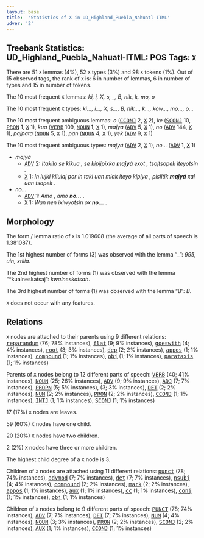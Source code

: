 ```yaml
---
layout: base
title:  'Statistics of X in UD_Highland_Puebla_Nahuatl-ITML'
udver: '2'
---
```


## Treebank Statistics: UD_Highland_Puebla_Nahuatl-ITML: POS Tags: `X`

There are 51 `X` lemmas (4%), 52 `X` types (3%) and 98 `X` tokens (1%).
Out of 15 observed tags, the rank of `X` is: 6 in number of lemmas, 6 in number of types and 15 in number of tokens.

The 10 most frequent `X` lemmas: <em>ki, i, X, s, _, B, nik, k, mo, o</em>

The 10 most frequent `X` types:  <em>ki..., i..., X, s..., B, nik..., k..., kow..., mo..., o...</em>

The 10 most frequent ambiguous lemmas: <em>o</em> (<tt><a href="azz_itml-pos-CCONJ.html">CCONJ</a></tt> 2, <tt><a href="azz_itml-pos-X.html">X</a></tt> 2), <em>ke</em> (<tt><a href="azz_itml-pos-SCONJ.html">SCONJ</a></tt> 10, <tt><a href="azz_itml-pos-PRON.html">PRON</a></tt> 1, <tt><a href="azz_itml-pos-X.html">X</a></tt> 1), <em>kua</em> (<tt><a href="azz_itml-pos-VERB.html">VERB</a></tt> 109, <tt><a href="azz_itml-pos-NOUN.html">NOUN</a></tt> 1, <tt><a href="azz_itml-pos-X.html">X</a></tt> 1), <em>majya</em> (<tt><a href="azz_itml-pos-ADV.html">ADV</a></tt> 5, <tt><a href="azz_itml-pos-X.html">X</a></tt> 1), <em>no</em> (<tt><a href="azz_itml-pos-ADV.html">ADV</a></tt> 144, <tt><a href="azz_itml-pos-X.html">X</a></tt> 1), <em>pajpata</em> (<tt><a href="azz_itml-pos-NOUN.html">NOUN</a></tt> 5, <tt><a href="azz_itml-pos-X.html">X</a></tt> 1), <em>pan</em> (<tt><a href="azz_itml-pos-NOUN.html">NOUN</a></tt> 4, <tt><a href="azz_itml-pos-X.html">X</a></tt> 1), <em>yek</em> (<tt><a href="azz_itml-pos-ADV.html">ADV</a></tt> 9, <tt><a href="azz_itml-pos-X.html">X</a></tt> 1)

The 10 most frequent ambiguous types:  <em>majyá</em> (<tt><a href="azz_itml-pos-ADV.html">ADV</a></tt> 2, <tt><a href="azz_itml-pos-X.html">X</a></tt> 1), <em>no...</em> (<tt><a href="azz_itml-pos-ADV.html">ADV</a></tt> 1, <tt><a href="azz_itml-pos-X.html">X</a></tt> 1)


* <em>majyá</em>
  * <tt><a href="azz_itml-pos-ADV.html">ADV</a></tt> 2: <em>Itakilo se kikua , se kipijpixka <b>majyá</b> exot , tsojtsopek iteyotsin .</em>
  * <tt><a href="azz_itml-pos-X.html">X</a></tt> 1: <em>In iujki kiluiaj por in taki uan miak iteyo kipiya , pisiltik <b>majyá</b> xal uan tsopek .</em>
* <em>no...</em>
  * <tt><a href="azz_itml-pos-ADV.html">ADV</a></tt> 1: <em>Amo , amo <b>no...</b> .</em>
  * <tt><a href="azz_itml-pos-X.html">X</a></tt> 1: <em>Wan nen ixiwyotsin ox <b>no...</b> .</em>

## Morphology

The form / lemma ratio of `X` is 1.019608 (the average of all parts of speech is 1.381087).

The 1st highest number of forms (3) was observed with the lemma “_”: <em>995, uin, xtilia</em>.

The 2nd highest number of forms (1) was observed with the lemma “*kualneskatsaj”: <em>kwalneskatsah</em>.

The 3rd highest number of forms (1) was observed with the lemma “B”: <em>B</em>.

`X` does not occur with any features.


## Relations

`X` nodes are attached to their parents using 9 different relations: <tt><a href="azz_itml-dep-reparandum.html">reparandum</a></tt> (76; 78% instances), <tt><a href="azz_itml-dep-flat.html">flat</a></tt> (9; 9% instances), <tt><a href="azz_itml-dep-goeswith.html">goeswith</a></tt> (4; 4% instances), <tt><a href="azz_itml-dep-root.html">root</a></tt> (3; 3% instances), <tt><a href="azz_itml-dep-dep.html">dep</a></tt> (2; 2% instances), <tt><a href="azz_itml-dep-appos.html">appos</a></tt> (1; 1% instances), <tt><a href="azz_itml-dep-compound.html">compound</a></tt> (1; 1% instances), <tt><a href="azz_itml-dep-obj.html">obj</a></tt> (1; 1% instances), <tt><a href="azz_itml-dep-parataxis.html">parataxis</a></tt> (1; 1% instances)

Parents of `X` nodes belong to 12 different parts of speech: <tt><a href="azz_itml-pos-VERB.html">VERB</a></tt> (40; 41% instances), <tt><a href="azz_itml-pos-NOUN.html">NOUN</a></tt> (25; 26% instances), <tt><a href="azz_itml-pos-ADV.html">ADV</a></tt> (9; 9% instances), <tt><a href="azz_itml-pos-ADJ.html">ADJ</a></tt> (7; 7% instances), <tt><a href="azz_itml-pos-PROPN.html">PROPN</a></tt> (5; 5% instances),  (3; 3% instances), <tt><a href="azz_itml-pos-DET.html">DET</a></tt> (2; 2% instances), <tt><a href="azz_itml-pos-NUM.html">NUM</a></tt> (2; 2% instances), <tt><a href="azz_itml-pos-PRON.html">PRON</a></tt> (2; 2% instances), <tt><a href="azz_itml-pos-CCONJ.html">CCONJ</a></tt> (1; 1% instances), <tt><a href="azz_itml-pos-INTJ.html">INTJ</a></tt> (1; 1% instances), <tt><a href="azz_itml-pos-SCONJ.html">SCONJ</a></tt> (1; 1% instances)

17 (17%) `X` nodes are leaves.

59 (60%) `X` nodes have one child.

20 (20%) `X` nodes have two children.

2 (2%) `X` nodes have three or more children.

The highest child degree of a `X` node is 3.

Children of `X` nodes are attached using 11 different relations: <tt><a href="azz_itml-dep-punct.html">punct</a></tt> (78; 74% instances), <tt><a href="azz_itml-dep-advmod.html">advmod</a></tt> (7; 7% instances), <tt><a href="azz_itml-dep-det.html">det</a></tt> (7; 7% instances), <tt><a href="azz_itml-dep-nsubj.html">nsubj</a></tt> (4; 4% instances), <tt><a href="azz_itml-dep-compound.html">compound</a></tt> (2; 2% instances), <tt><a href="azz_itml-dep-mark.html">mark</a></tt> (2; 2% instances), <tt><a href="azz_itml-dep-appos.html">appos</a></tt> (1; 1% instances), <tt><a href="azz_itml-dep-aux.html">aux</a></tt> (1; 1% instances), <tt><a href="azz_itml-dep-cc.html">cc</a></tt> (1; 1% instances), <tt><a href="azz_itml-dep-conj.html">conj</a></tt> (1; 1% instances), <tt><a href="azz_itml-dep-obj.html">obj</a></tt> (1; 1% instances)

Children of `X` nodes belong to 9 different parts of speech: <tt><a href="azz_itml-pos-PUNCT.html">PUNCT</a></tt> (78; 74% instances), <tt><a href="azz_itml-pos-ADV.html">ADV</a></tt> (7; 7% instances), <tt><a href="azz_itml-pos-DET.html">DET</a></tt> (7; 7% instances), <tt><a href="azz_itml-pos-NUM.html">NUM</a></tt> (4; 4% instances), <tt><a href="azz_itml-pos-NOUN.html">NOUN</a></tt> (3; 3% instances), <tt><a href="azz_itml-pos-PRON.html">PRON</a></tt> (2; 2% instances), <tt><a href="azz_itml-pos-SCONJ.html">SCONJ</a></tt> (2; 2% instances), <tt><a href="azz_itml-pos-AUX.html">AUX</a></tt> (1; 1% instances), <tt><a href="azz_itml-pos-CCONJ.html">CCONJ</a></tt> (1; 1% instances)

